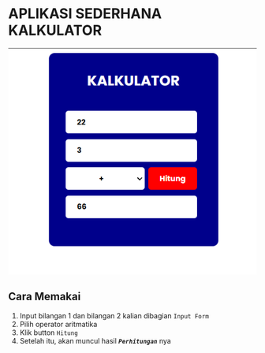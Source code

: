 # APLIKASI SEDERHANA KALKULATOR

<img src="kalkulator.png">

## Cara Memakai
1. Input bilangan 1 dan bilangan 2 kalian dibagian ``` Input Form ```
2. Pilih operator aritmatika 
3. Klik button ``` Hitung ```
4. Setelah itu, akan muncul hasil ***``` Perhitungan ```*** nya